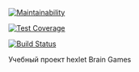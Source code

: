 [![Maintainability](https://api.codeclimate.com/v1/badges/db7f6e6e01ea01750189/maintainability)](https://codeclimate.com/github/kornienko199004/project-lvl1-s224/maintainability)

[![Test Coverage](https://api.codeclimate.com/v1/badges/db7f6e6e01ea01750189/test_coverage)](https://codeclimate.com/github/kornienko199004/project-lvl1-s224/test_coverage)

[![Build Status](https://travis-ci.org/kornienko199004/project-lvl1-s224.svg?branch=master)](https://travis-ci.org/kornienko199004/project-lvl1-s224)

Учебный проект hexlet Brain Games
